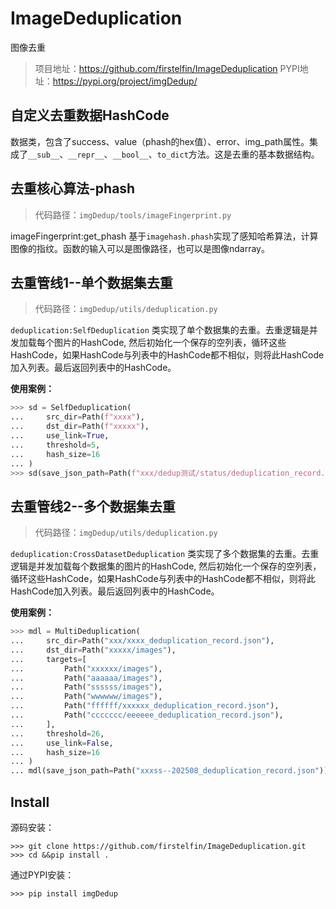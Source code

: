# ImageDeduplication

图像去重
> 项目地址：https://github.com/firstelfin/ImageDeduplication
> PYPI地址：https://pypi.org/project/imgDedup/

## 自定义去重数据HashCode

数据类，包含了success、value（phash的hex值）、error、img_path属性。集成了`__sub__`、`__repr__`、`__bool__`、`to_dict`方法。这是去重的基本数据结构。

## 去重核心算法-phash

> 代码路径：`imgDedup/tools/imageFingerprint.py`

imageFingerprint:get_phash 基于`imagehash.phash`实现了感知哈希算法，计算图像的指纹。函数的输入可以是图像路径，也可以是图像ndarray。

## 去重管线1--单个数据集去重

> 代码路径：`imgDedup/utils/deduplication.py`

`deduplication:SelfDeduplication` 类实现了单个数据集的去重。去重逻辑是并发加载每个图片的HashCode, 然后初始化一个保存的空列表，循环这些HashCode，如果HashCode与列表中的HashCode都不相似，则将此HashCode加入列表。最后返回列表中的HashCode。

**使用案例：**

```python
>>> sd = SelfDeduplication(
...     src_dir=Path(f"xxxx"),
...     dst_dir=Path(f"xxxxx"),
...     use_link=True,
...     threshold=5,
...     hash_size=16
... )
>>> sd(save_json_path=Path(f"xxx/dedup测试/status/deduplication_record.json"))
```

## 去重管线2--多个数据集去重

> 代码路径：`imgDedup/utils/deduplication.py`

`deduplication:CrossDatasetDeduplication` 类实现了多个数据集的去重。去重逻辑是并发加载每个数据集的图片的HashCode, 然后初始化一个保存的空列表，循环这些HashCode，如果HashCode与列表中的HashCode都不相似，则将此HashCode加入列表。最后返回列表中的HashCode。

**使用案例：**

```python
>>> mdl = MultiDeduplication(
...     src_dir=Path("xxx/xxxx_deduplication_record.json"),
...     dst_dir=Path("xxxxx/images"),
...     targets=[
...         Path("xxxxxx/images"),
...         Path("aaaaaa/images"),
...         Path("ssssss/images"),
...         Path("wwwwww/images"),
...         Path("ffffff/xxxxxx_deduplication_record.json"),
...         Path("ccccccc/eeeeee_deduplication_record.json"),
...     ],
...     threshold=26,
...     use_link=False,
...     hash_size=16
... )
... mdl(save_json_path=Path("xxxss--202508_deduplication_record.json"))
```

## Install

源码安装：

```shell
>>> git clone https://github.com/firstelfin/ImageDeduplication.git
>>> cd &&pip install .
```

通过PYPI安装：

```shell
>>> pip install imgDedup
```
